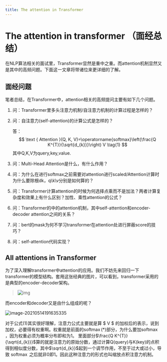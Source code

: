 ```yaml
---
title: The attention in Transformer
---
```


# The attention in transformer （面经总结）

在NLP算法相关的面试里，Transformer显然是重中之重。而attention机制显然又是其中的高频问题。下面这一文章将带诸位来更详细的了解。

## 面经问题

笔者总结，在Transformer中，attention相关的高频提问主要有如下几个问题。

1. 问：Transformer里多头注意力机制/自注意力机制的计算过程是怎样的？

2. 问：自注意力(self-attention)的计算公式是怎样的？

   答：
   $$
   \text { Attention }(Q, K, V)=\operatorname{softmax}\left(\frac{Q K^{T}}{\sqrt{d_{k}}}\right) V \tag{1}
   $$
   其中Q,K,V为query,key,value.

3. 问：Multi-Head Attention是什么，有什么作用？

4. 问：为什么在进行softmax之前需要对attention进行scaled/Attention计算时为什么要除根dk，q\k\v分别是如何算的？

5. 问：Transformer计算attention的时候为何选择点乘而不是加法？两者计算复杂度和效果上有什么区别？加性、乘性attention的公式？

6. 问：Transformer的中的attention机制，其中self-attention和encoder-decoder attention之间的关系？

7. 问：bert的mask为何不学习transformer在attention处进行屏蔽score的技巧？

8. 问：self-attention代码实现？

## All attentions in Transformer

为了深入理解transformer中attention的应用。我们不妨先来回归一下 transformer的模型结构。套用这张经典的图片，可以看到，transformer采用的是典型的encoder-decoder架构。

> ![img](D:\demo\mp5088643.github.io\docs\category\The_transformer_encoders_decoders.png)

而encoder和decoder又是由什么组成的呢？

![image-20210514191635335](D:\demo\mp5088643.github.io\docs\category\image-20210514191635335.png)



对于公式(1)其实很好理解，注意力公式主要就是算 $ V $ 的加权后的表示，说到加权，必要得有权重啊。权重就是前面的$\operatorname{softmax}(*)$部分，为什么要加$\operatorname{softmax}$ ，因为权重必须为概率分布即和为1。  里面部分$\frac{Q K^{T}}{\sqrt{d_{k}}}$算的就是注意力的原始分数，通过计算Q(query)与K(key)的点积得到相似度分数，其中$\sqrt{d_{k}}$起到一个调节作用，不至于过大或过小，导致 $\operatorname{softmax}$ 之后就非0即1。因此这种注意力的形式也叫缩放点积注意力机制。



